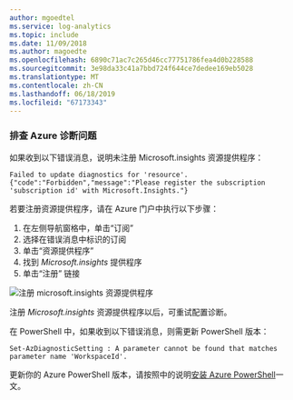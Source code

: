 ```yaml
---
author: mgoedtel
ms.service: log-analytics
ms.topic: include
ms.date: 11/09/2018
ms.author: magoedte
ms.openlocfilehash: 6890c71ac7c265d46cc77751786fea4d0b228588
ms.sourcegitcommit: 3e98da33c41a7bbd724f644ce7dedee169eb5028
ms.translationtype: MT
ms.contentlocale: zh-CN
ms.lasthandoff: 06/18/2019
ms.locfileid: "67173343"
---
```

### <a name="troubleshoot-azure-diagnostics"></a>排查 Azure 诊断问题

如果收到以下错误消息，说明未注册 Microsoft.insights 资源提供程序：

`Failed to update diagnostics for 'resource'. {"code":"Forbidden","message":"Please register the subscription 'subscription id' with Microsoft.Insights."}`

若要注册资源提供程序，请在 Azure 门户中执行以下步骤：

1.  在左侧导航窗格中，单击“订阅” 
2.  选择在错误消息中标识的订阅
3.  单击“资源提供程序” 
4.  找到 *Microsoft.insights* 提供程序
5.  单击“注册”  链接

![注册 microsoft.insights 资源提供程序](./media/log-analytics-troubleshoot-azure-diagnostics/log-analytics-register-microsoft-diagnostics-resource-provider.png)

注册 *Microsoft.insights* 资源提供程序以后，可重试配置诊断。


在 PowerShell 中，如果收到以下错误消息，则需更新 PowerShell 版本：

`Set-AzDiagnosticSetting : A parameter cannot be found that matches parameter name 'WorkspaceId'.`

更新你的 Azure PowerShell 版本，请按照中的说明[安装 Azure PowerShell](/powershell/azure/install-az-ps)一文。
